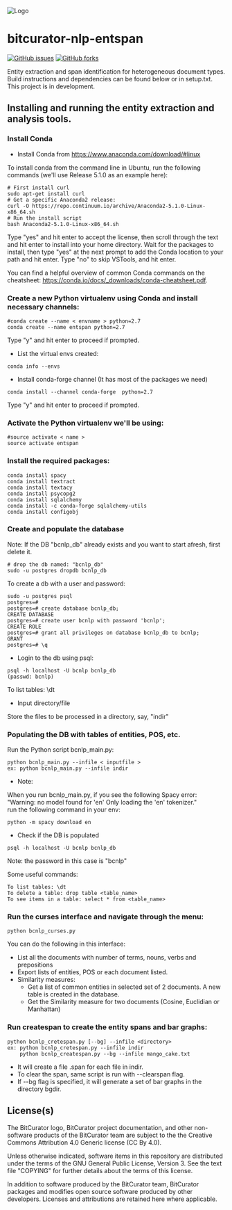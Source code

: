 ![Logo](https://wiki.bitcurator.net/downloads/BitCurator-400px.png)

# bitcurator-nlp-entspan

[![GitHub issues](https://img.shields.io/github/issues/bitcurator/bitcurator-nlp.svg)](https://github.com/bitcurator/bitcurator-nlp/issues)
[![GitHub forks](https://img.shields.io/github/forks/bitcurator/bitcurator-nlp.svg)](https://github.com/bitcurator/bitcurator-nlp/network)

Entity extraction and span identification for heterogeneous document types. Build instructions and dependencies can be found below or in setup.txt. This project is in development.

## Installing and running the entity extraction and analysis tools.

### Install Conda
- Install Conda from
https://www.anaconda.com/download/#linux

To install conda from the command line in Ubuntu, run the following commands (we'll use Release 5.1.0 as an example here):

```shell
# First install curl
sudo apt-get install curl
# Get a specific Anaconda2 release:
curl -O https://repo.continuum.io/archive/Anaconda2-5.1.0-Linux-x86_64.sh
# Run the install script
bash Anaconda2-5.1.0-Linux-x86_64.sh
```

Type "yes" and hit enter to accept the license, then scroll through the text and hit enter to install into your home directory. Wait for the packages to install, then type "yes" at the next prompt to add the Conda location to your path and hit enter. Type "no" to skip VSTools, and hit enter.

You can find a helpful overview of common Conda commands on the cheatsheet: https://conda.io/docs/_downloads/conda-cheatsheet.pdf.


### Create a new Python virtualenv using Conda and install necessary channels:
```shell
#conda create --name < envname > python=2.7  
conda create --name entspan python=2.7  
```

Type "y" and hit enter to proceed if prompted.

- List the virtual envs created:  
```shell
conda info --envs  
```
- Install conda-forge channel (It has most of the packages we need)  
```shell
conda install --channel conda-forge  python=2.7
```

Type "y" and hit enter to proceed if prompted.

### Activate the Python virtualenv we'll be using:  
```shell
#source activate < name >  
source activate entspan  
```

### Install the required packages:    

```shell
conda install spacy  
conda install textract  
conda install textacy  
conda install psycopg2  
conda install sqlalchemy  
conda install -c conda-forge sqlalchemy-utils
conda install configobj  
```

### Create and populate the database  

Note: If the DB "bcnlp_db" already exists and you want to start afresh, 
first delete it. 

```shell
# drop the db named: "bcnlp_db"  
sudo -u postgres dropdb bcnlp_db
```

To create a db with a user and password:

```shell
sudo -u postgres psql  
postgres=#  
postgres=# create database bcnlp_db;  
CREATE DATABASE  
postgres=# create user bcnlp with password 'bcnlp';  
CREATE ROLE   
postgres=# grant all privileges on database bcnlp_db to bcnlp;  
GRANT  
postgres=# \q  
```

- Login to the db using psql:   
```shell
psql -h localhost -U bcnlp bcnlp_db  
(passwd: bcnlp)
```
To list tables: \dt

- Input directory/file  

Store the files to be processed in a directory, say, "indir"  

### Populating the DB with tables of entities, POS, etc.  

Run the Python script bcnlp_main.py:  

```shell
python bcnlp_main.py --infile < inputfile >   
ex: python bcnlp_main.py --infile indir   
```    
    
- Note:  

When you run bcnlp_main.py, if you see the following Spacy error:  
"Warning: no model found for 'en' Only loading the 'en' tokenizer."  
run the following command in your env:  
```shell
python -m spacy download en 
```
    
- Check if the DB is populated  

```shell
psql -h localhost -U bcnlp bcnlp_db  
```
Note: the password in this case is "bcnlp" 

Some useful commands:  
```shell
To list tables: \dt  
To delete a table: drop table <table_name>  
To see items in a table: select * from <table_name>  
```    
    
### Run the curses interface and navigate through the menu:  

```shell
python bcnlp_curses.py  
```

You can do the following in this interface:
- List all the documents with number of terms, nouns, verbs and prepositions
- Export lists of entities, POS or each document listed.
- Similarity measures:
    - Get a list of common entities in selected set of 2 documents. A new
      table is created in the database.
    - Get the Similarity measure for two documents (Cosine, Euclidian or Manhattan)

### Run createspan to create the entity spans and bar graphs: 
```shell
python bcnlp_cretespan.py [--bg] --infile <directory>   
ex: python bcnlp_cretespan.py --infile indir  
    python bcnlp_createspan.py --bg --infile mango_cake.txt   
 ```
    
- It will create a file <file>.span for each file in indir.  
- To clear the span, same script is run with --clearspan flag.
- If --bg flag is specified, it will generate a set of bar graphs in the directory 
bgdir.  

## License(s)

The BitCurator logo, BitCurator project documentation, and other non-software products of the BitCurator team are subject to the the Creative Commons Attribution 4.0 Generic license (CC By 4.0).

Unless otherwise indicated, software items in this repository are distributed under the terms of the GNU General Public License, Version 3. See the text file "COPYING" for further details about the terms of this license.

In addition to software produced by the BitCurator team, BitCurator packages and modifies open source software produced by other developers. Licenses and attributions are retained here where applicable.
